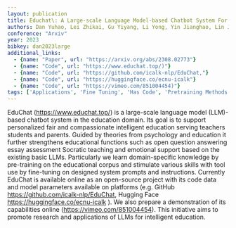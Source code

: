 ```yaml
---
layout: publication
title: Educhat\: A Large-scale Language Model-based Chatbot System For Intelligent Education
authors: Dan Yuhao, Lei Zhikai, Gu Yiyang, Li Yong, Yin Jianghao, Lin Jiaju, Ye Linhao, Tie Zhiyan, Zhou Yougen, Wang Yilei, Zhou Aimin, Zhou Ze, Chen Qin, Zhou Jie, He Liang, Qiu Xipeng
conference: "Arxiv"
year: 2023
bibkey: dan2023large
additional_links:
  - {name: "Paper", url: "https://arxiv.org/abs/2308.02773"}
  - {name: "Code", url: "https://www.educhat.top/)"}
  - {name: "Code", url: "https://github.com/icalk-nlp/EduChat,"}
  - {name: "Code", url: "https://huggingface.co/ecnu-icalk"}
  - {name: "Code", url: "https://vimeo.com/851004454)"}
tags: ['Applications', 'Fine Tuning', 'Has Code', 'Pretraining Methods', 'Prompting', 'Reinforcement Learning', 'Tools', 'Training Techniques']
---
```

EduChat (https://www.educhat.top/) is a large-scale language model (LLM)-based chatbot system in the education domain. Its goal is to support personalized fair and compassionate intelligent education serving teachers students and parents. Guided by theories from psychology and education it further strengthens educational functions such as open question answering essay assessment Socratic teaching and emotional support based on the existing basic LLMs. Particularly we learn domain-specific knowledge by pre-training on the educational corpus and stimulate various skills with tool use by fine-tuning on designed system prompts and instructions. Currently EduChat is available online as an open-source project with its code data and model parameters available on platforms (e.g. GitHub https://github.com/icalk-nlp/EduChat, Hugging Face https://huggingface.co/ecnu-icalk ). We also prepare a demonstration of its capabilities online (https://vimeo.com/851004454). This initiative aims to promote research and applications of LLMs for intelligent education.
